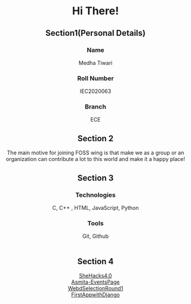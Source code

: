 <div align ="center">
  <h1>Hi There!</h1>

 <h2>Section1(Personal Details)</h2>
<h3>Name</h3>
  Medha Tiwari
<h3>Roll Number </h3>
 IEC2020063
<h3>Branch</h3>
ECE
</br>

<h2>Section 2</h2>
The main motive for joining FOSS wing is that make we as a group or an organization can contribute a lot to this world and make it a happy place!

</br>
<h2>Section 3</h2?
</br>
<h3>Technologies</h3>
  C, C++ , HTML, JavaScript, Python
</br>
<h3>Tools</h3>
Git, Github
</br>
</br>
<h2>Section 4</h2>
<a href="https://github.com/medhatiwari/SheHacks_Team-009">SheHacks4.0</a></br>
<a href="https://github.com/medhatiwari/asmitaevents">Asmita-EventsPage</a></br>
<a href ="https://github.com/medhatiwari/WebD-Selection">WebdSelectionRound1</a></br>
<a href ="https://github.com/medhatiwari/first-django-app">FirstAppwithDjango</a>
</div>
